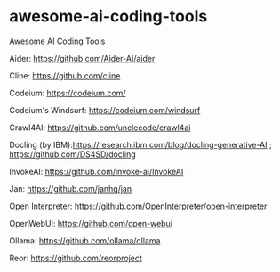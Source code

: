 # awesome-ai-coding-tools
Awesome AI Coding Tools


Aider: https://github.com/Aider-AI/aider

Cline: https://github.com/cline

Codeium: https://codeium.com/

Codeium's Windsurf: https://codeium.com/windsurf

Crawl4AI: https://github.com/unclecode/crawl4ai 

Docling (by IBM):https://research.ibm.com/blog/docling-generative-AI ; https://github.com/DS4SD/docling

InvokeAI: https://github.com/invoke-ai/InvokeAI

Jan: https://github.com/janhq/jan

Open Interpreter: https://github.com/OpenInterpreter/open-interpreter

OpenWebUI: https://github.com/open-webui

Ollama: https://github.com/ollama/ollama

Reor: https://github.com/reorproject
